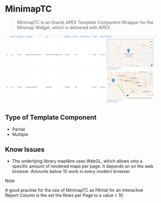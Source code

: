 # MinimapTC

> MinimapTC is an Oracle APEX Template Component Wrapper for the Minimap Widget, which is delivered with APEX.

![Screenshot of MinimapTC used as Partial in an Interactive Report](https://raw.githubusercontent.com/JensKaschuba/MinimapTC/master/assets/mimimaptc_ir_screenshot.png)

## Type of Template Component
- Partial
- Multiple

## Know Issues
- The underlying library maplibre uses WebGL, which allows only a specific amount of rendered maps per page.
  It depends on on the web browser. Amounts below 10 work in every modern browser.
> [!NOTE]
> A good practise for the use of MinimapTC as PArtial for an Interactive Report Column is the set the Rows per Page to a value < 10  
